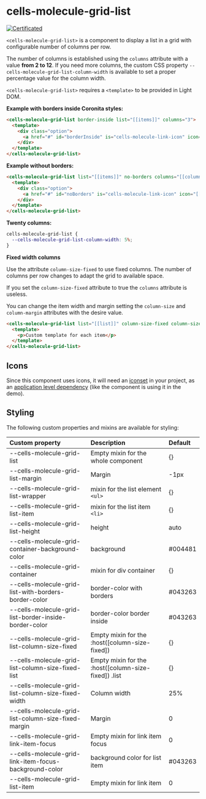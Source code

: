 # cells-molecule-grid-list

[![Certificated](https://img.shields.io/badge/certificated-yes-brightgreen.svg)](http://bbva-files.s3.amazonaws.com/cells/bbva-catalog/index.html)

`<cells-molecule-grid-list>` is a component to display a list in a grid with configurable number of columns per row.

The number of columns is established using the `columns` attribute with a value __from 2 to 12__.
If you need more columns, the custom CSS property `--cells-molecule-grid-list-column-width` is available to set a proper percentage value for the column width.

`<cells-molecule-grid-list>` requires a `<template>` to be provided in Light DOM.

__Example with borders inside Coronita styles:__

```html
<cells-molecule-grid-list border-inside list="[[items]]" columns="3">
  <template>
    <div class="option">
      <a href="#" id="borderInside" is="cells-molecule-link-icon" icon="[[item.icon]]" class="icon-size-26" data-action$="[[item.action]]">[[item.label]]</a>
    </div>
  </template>
</cells-molecule-grid-list>
```

__Example without borders:__

```html
<cells-molecule-grid-list list="[[items]]" no-borders columns="[[columns]]">
  <template>
    <div class="option">
      <a href="#" id="noBorders" is="cells-molecule-link-icon" icon="[[item.icon]]" class="icon-size-26" data-action$="[[item.action]]">[[item.label]]</a>
    </div>
  </template>
</cells-molecule-grid-list>
```

__Twenty columns:__

```css
cells-molecule-grid-list {
  --cells-molecule-grid-list-column-width: 5%;
}
```

__Fixed width columns__

Use the attribute `column-size-fixed` to use fixed columns. The number of columns per row changes to adapt the grid to available space.

If you set the `column-size-fixed` attribute to true the `columns` attribute is useless.

You can change the item width and margin setting the `column-size` and `column-margin` attributes with the desire value.

```html
<cells-molecule-grid-list list="[[list]]" column-size-fixed column-size="320" column-margin="12">
  <template>
    <p>Custom template for each item</p>
  </template>
</cells-molecule-grid-list>
```

## Icons

Since this component uses icons, it will need an [iconset](https://bbva.cellsjs.com/guides/best-practices/cells-icons.html) in your project, as an [application level dependency](https://bbva.cellsjs.com/guides/advanced-guides/application-level-dependencies.html) (like the component is using it in the demo).

## Styling

The following custom properties and mixins are available for styling:

| Custom property | Description     | Default        |
|:----------------|:----------------| :--------------|
| --cells-molecule-grid-list  | Empty mixin for the whole component   | {}             |
| --cells-molecule-grid-list-margin      | Margin | -1px  |
| --cells-molecule-grid-list-wrapper      | mixin for the list element `<ul>` | {}  |
| --cells-molecule-grid-list-item      | mixin for the list item `<li>` | {}  |
| --cells-molecule-grid-list-height      | height | auto  |
| --cells-molecule-grid-container-background-color   |  background | #004481 |
| --cells-molecule-grid-container   |  mixin for div container | {} |
| --cells-molecule-grid-list-with-borders-border-color   |  border-color with borders | #043263 |
| --cells-molecule-grid-list-border-inside-border-color  |  border-color border inside | #043263 |
| --cells-molecule-grid-list-column-size-fixed  | Empty mixin for the :host([column-size-fixed])   | {}             |
| --cells-molecule-grid-list-column-size-fixed-list  | Empty mixin for the :host([column-size-fixed]) .list  | {}             |
| --cells-molecule-grid-list-column-size-fixed-width      | Column width | 25%  |
| --cells-molecule-grid-list-column-size-fixed-margin      | Margin | 0  |
| --cells-molecule-grid-link-item-focus      | Empty mixin for link item focus | 0  |
| --cells-molecule-grid-link-item-focus-background-color      | background color for list item | #043263  |
| --cells-molecule-grid-list-item      | Empty mixin for link item | 0  |
